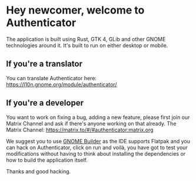 # Hey newcomer, welcome to Authenticator

The application is built using Rust, GTK 4, GLib and other GNOME technologies around it. It's built to run on either desktop or mobile.

## If you're a translator

You can translate Authenticator here: https://l10n.gnome.org/module/authenticator/

## If you're a developer

You want to work on fixing a bug, adding a new feature, please first join our Matrix Channel and ask if there's anyone working on that already.
The Matrix Channel: https://matrix.to/#/#authenticator:matrix.org

We suggest you to use [GNOME Builder](https://flathub.org/apps/details/org.gnome.Builder) as the IDE supports Flatpak and you can hack on Authenticator, click on run and voilà, you have got to test your modifications without having to think about installing the dependencies or how to build the application itself.

Thanks and good hacking.
